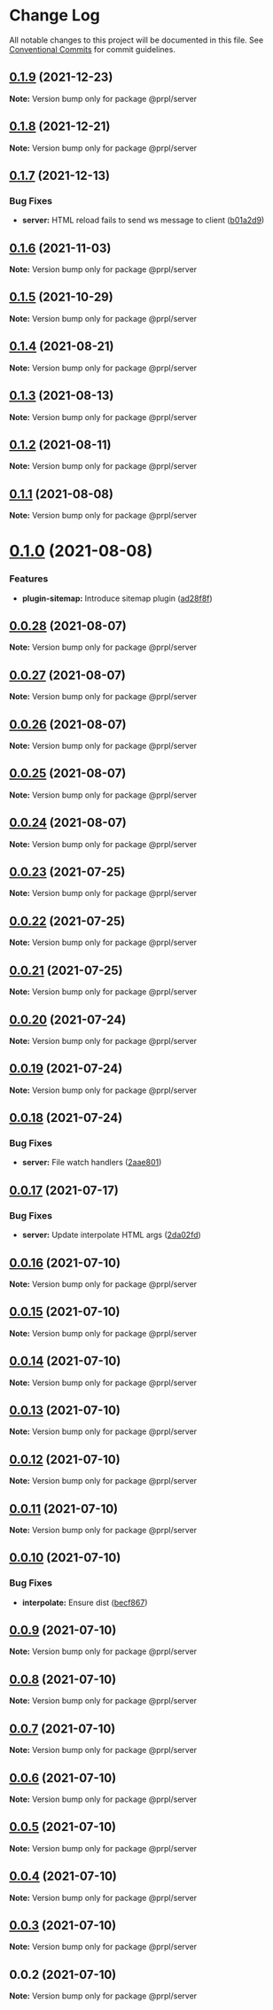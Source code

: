 # Change Log

All notable changes to this project will be documented in this file.
See [Conventional Commits](https://conventionalcommits.org) for commit guidelines.

## [0.1.9](https://github.com/tyhopp/prpl/compare/@prpl/server@0.1.8...@prpl/server@0.1.9) (2021-12-23)

**Note:** Version bump only for package @prpl/server





## [0.1.8](https://github.com/tyhopp/prpl/compare/@prpl/server@0.1.7...@prpl/server@0.1.8) (2021-12-21)

**Note:** Version bump only for package @prpl/server





## [0.1.7](https://github.com/tyhopp/prpl/compare/@prpl/server@0.1.6...@prpl/server@0.1.7) (2021-12-13)


### Bug Fixes

* **server:** HTML reload fails to send ws message to client ([b01a2d9](https://github.com/tyhopp/prpl/commit/b01a2d92f9603bca33046f27ba7a599e5fa65ee0))





## [0.1.6](https://github.com/tyhopp/prpl/compare/@prpl/server@0.1.5...@prpl/server@0.1.6) (2021-11-03)

**Note:** Version bump only for package @prpl/server





## [0.1.5](https://github.com/tyhopp/prpl/compare/@prpl/server@0.1.4...@prpl/server@0.1.5) (2021-10-29)

**Note:** Version bump only for package @prpl/server





## [0.1.4](https://github.com/tyhopp/prpl/compare/@prpl/server@0.1.3...@prpl/server@0.1.4) (2021-08-21)

**Note:** Version bump only for package @prpl/server





## [0.1.3](https://github.com/tyhopp/prpl/compare/@prpl/server@0.1.2...@prpl/server@0.1.3) (2021-08-13)

**Note:** Version bump only for package @prpl/server





## [0.1.2](https://github.com/tyhopp/prpl/compare/@prpl/server@0.1.1...@prpl/server@0.1.2) (2021-08-11)

**Note:** Version bump only for package @prpl/server





## [0.1.1](https://github.com/tyhopp/prpl/compare/@prpl/server@0.1.0...@prpl/server@0.1.1) (2021-08-08)

**Note:** Version bump only for package @prpl/server





# [0.1.0](https://github.com/tyhopp/prpl/compare/@prpl/server@0.0.28...@prpl/server@0.1.0) (2021-08-08)


### Features

* **plugin-sitemap:** Introduce sitemap plugin ([ad28f8f](https://github.com/tyhopp/prpl/commit/ad28f8fa2ad7882fd328a41fcc2757b70599a565))





## [0.0.28](https://github.com/tyhopp/prpl/compare/@prpl/server@0.0.27...@prpl/server@0.0.28) (2021-08-07)

**Note:** Version bump only for package @prpl/server





## [0.0.27](https://github.com/tyhopp/prpl/compare/@prpl/server@0.0.26...@prpl/server@0.0.27) (2021-08-07)

**Note:** Version bump only for package @prpl/server





## [0.0.26](https://github.com/tyhopp/prpl/compare/@prpl/server@0.0.25...@prpl/server@0.0.26) (2021-08-07)

**Note:** Version bump only for package @prpl/server





## [0.0.25](https://github.com/tyhopp/prpl/compare/@prpl/server@0.0.24...@prpl/server@0.0.25) (2021-08-07)

**Note:** Version bump only for package @prpl/server





## [0.0.24](https://github.com/tyhopp/prpl/compare/@prpl/server@0.0.23...@prpl/server@0.0.24) (2021-08-07)

**Note:** Version bump only for package @prpl/server





## [0.0.23](https://github.com/tyhopp/prpl/compare/@prpl/server@0.0.22...@prpl/server@0.0.23) (2021-07-25)

**Note:** Version bump only for package @prpl/server





## [0.0.22](https://github.com/tyhopp/prpl/compare/@prpl/server@0.0.21...@prpl/server@0.0.22) (2021-07-25)

**Note:** Version bump only for package @prpl/server





## [0.0.21](https://github.com/tyhopp/prpl/compare/@prpl/server@0.0.20...@prpl/server@0.0.21) (2021-07-25)

**Note:** Version bump only for package @prpl/server





## [0.0.20](https://github.com/tyhopp/prpl/compare/@prpl/server@0.0.19...@prpl/server@0.0.20) (2021-07-24)

**Note:** Version bump only for package @prpl/server





## [0.0.19](https://github.com/tyhopp/prpl/compare/@prpl/server@0.0.18...@prpl/server@0.0.19) (2021-07-24)

**Note:** Version bump only for package @prpl/server





## [0.0.18](https://github.com/tyhopp/prpl/compare/@prpl/server@0.0.17...@prpl/server@0.0.18) (2021-07-24)


### Bug Fixes

* **server:** File watch handlers ([2aae801](https://github.com/tyhopp/prpl/commit/2aae801bbd7dd5c77e5ebb01ac547b26566c49c1))





## [0.0.17](https://github.com/tyhopp/prpl/compare/@prpl/server@0.0.16...@prpl/server@0.0.17) (2021-07-17)


### Bug Fixes

* **server:** Update interpolate HTML args ([2da02fd](https://github.com/tyhopp/prpl/commit/2da02fd4abbfc51107314508449a00eeca40fc2c))





## [0.0.16](https://github.com/tyhopp/prpl/compare/@prpl/server@0.0.15...@prpl/server@0.0.16) (2021-07-10)

**Note:** Version bump only for package @prpl/server





## [0.0.15](https://github.com/tyhopp/prpl/compare/@prpl/server@0.0.14...@prpl/server@0.0.15) (2021-07-10)

**Note:** Version bump only for package @prpl/server





## [0.0.14](https://github.com/tyhopp/prpl/compare/@prpl/server@0.0.13...@prpl/server@0.0.14) (2021-07-10)

**Note:** Version bump only for package @prpl/server





## [0.0.13](https://github.com/tyhopp/prpl/compare/@prpl/server@0.0.12...@prpl/server@0.0.13) (2021-07-10)

**Note:** Version bump only for package @prpl/server





## [0.0.12](https://github.com/tyhopp/prpl/compare/@prpl/server@0.0.11...@prpl/server@0.0.12) (2021-07-10)

**Note:** Version bump only for package @prpl/server





## [0.0.11](https://github.com/tyhopp/prpl/compare/@prpl/server@0.0.10...@prpl/server@0.0.11) (2021-07-10)

**Note:** Version bump only for package @prpl/server





## [0.0.10](https://github.com/tyhopp/prpl/compare/@prpl/server@0.0.9...@prpl/server@0.0.10) (2021-07-10)


### Bug Fixes

* **interpolate:** Ensure dist ([becf867](https://github.com/tyhopp/prpl/commit/becf86773572f761d7a1f1393e4a625945c287dc))





## [0.0.9](https://github.com/tyhopp/prpl/compare/@prpl/server@0.0.8...@prpl/server@0.0.9) (2021-07-10)

**Note:** Version bump only for package @prpl/server





## [0.0.8](https://github.com/tyhopp/prpl/compare/@prpl/server@0.0.7...@prpl/server@0.0.8) (2021-07-10)

**Note:** Version bump only for package @prpl/server





## [0.0.7](https://github.com/tyhopp/prpl/compare/@prpl/server@0.0.6...@prpl/server@0.0.7) (2021-07-10)

**Note:** Version bump only for package @prpl/server





## [0.0.6](https://github.com/tyhopp/prpl/compare/@prpl/server@0.0.5...@prpl/server@0.0.6) (2021-07-10)

**Note:** Version bump only for package @prpl/server





## [0.0.5](https://github.com/tyhopp/prpl/compare/@prpl/server@0.0.4...@prpl/server@0.0.5) (2021-07-10)

**Note:** Version bump only for package @prpl/server





## [0.0.4](https://github.com/tyhopp/prpl/compare/@prpl/server@0.0.3...@prpl/server@0.0.4) (2021-07-10)

**Note:** Version bump only for package @prpl/server





## [0.0.3](https://github.com/tyhopp/prpl/compare/@prpl/server@0.0.2...@prpl/server@0.0.3) (2021-07-10)

**Note:** Version bump only for package @prpl/server





## 0.0.2 (2021-07-10)

**Note:** Version bump only for package @prpl/server
